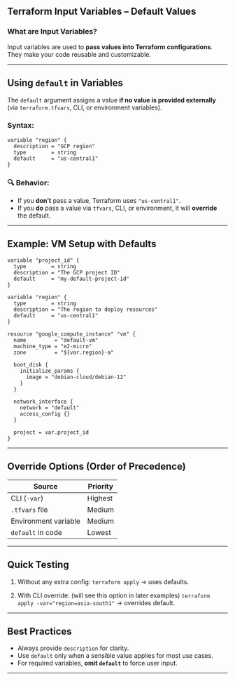 ## Terraform Input Variables – Default Values

### What are Input Variables?

Input variables are used to **pass values into Terraform configurations**. They make your code reusable and customizable.

---

## Using `default` in Variables

The `default` argument assigns a value **if no value is provided externally** (via `terraform.tfvars`, CLI, or environment variables).

### Syntax:

```hcl
variable "region" {
  description = "GCP region"
  type        = string
  default     = "us-central1"
}
```

### 🔍 Behavior:

* If you **don’t** pass a value, Terraform uses `"us-central1"`.
* If you **do** pass a value via `tfvars`, CLI, or environment, it will **override** the default.

---

## Example: VM Setup with Defaults

```hcl
variable "project_id" {
  type        = string
  description = "The GCP project ID"
  default     = "my-default-project-id"
}

variable "region" {
  type        = string
  description = "The region to deploy resources"
  default     = "us-central1"
}

resource "google_compute_instance" "vm" {
  name         = "default-vm"
  machine_type = "e2-micro"
  zone         = "${var.region}-a"

  boot_disk {
    initialize_params {
      image = "debian-cloud/debian-12"
    }
  }

  network_interface {
    network = "default"
    access_config {}
  }

  project = var.project_id
}
```

---

## Override Options (Order of Precedence)

| Source               | Priority |
| -------------------- | -------- |
| CLI (`-var`)         | Highest  |
| `.tfvars` file       | Medium   |
| Environment variable | Medium   |
| `default` in code    | Lowest   |

---

## Quick Testing

1. Without any extra config:
   `terraform apply` → uses defaults.

2. With CLI override: (will see this option in later examples)
   `terraform apply -var="region=asia-south1"` → overrides default.

---

## Best Practices

* Always provide `description` for clarity.
* Use `default` only when a sensible value applies for most use cases.
* For required variables, **omit `default`** to force user input.

---
